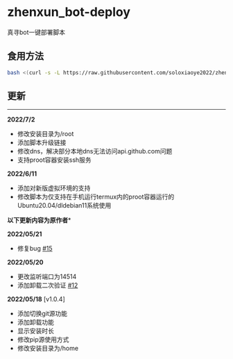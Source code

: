 # zhenxun_bot-deploy
 真寻bot一键部署脚本
## 食用方法
```bash
bash <(curl -s -L https://raw.githubusercontent.com/soloxiaoye2022/zhenxun_bot-deploy/main/install.sh)
```
## 更新

****


**2022/7/2**

* 修改安装目录为/root 
* 添加脚本升级链接
* 修改dns，解决部分本地dns无法访问api.github.com问题
* 支持proot容器安装ssh服务

**2022/6/11**

* 添加对新版虚拟环境的支持
* 修改脚本为仅支持在手机运行termux内的proot容器运行的Ubuntu20.04/dldebian11系统使用

****以下更新内容为原作者*****

**2022/05/21**

* 修复bug [#15](https://github.com/zhenxun-org/zhenxun_bot-deploy/issues/15)

**2022/05/20**

* 更改监听端口为14514
* 添加卸载二次验证 [#12](https://github.com/zhenxun-org/zhenxun_bot-deploy/issues/12)

**2022/05/18** [v1.0.4]

* 添加切换git源功能
* 添加卸载功能
* 显示安装时长
* 修改pip源使用方式
* 修改安装目录为/home
